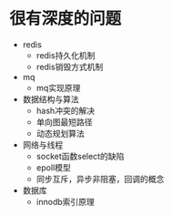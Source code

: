 #   很有深度的问题

-   redis
    -   redis持久化机制
    -   redis销毁方式机制
-   mq
    -   mq实现原理
-   数据结构与算法
    -   hash冲突的解决
    -   单向图最短路径
    -   动态规划算法
-   网络与线程
    -   socket函数select的缺陷
    -   epoll模型
    -   同步互斥，异步非阻塞，回调的概念
-   数据库
    -   innodb索引原理
